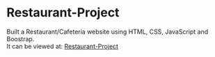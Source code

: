 # Restaurant-Project

Built a Restaurant/Cafeteria website using HTML, CSS, JavaScript and Boostrap. <br>
It can be viewed at: [Restaurant-Project](http://www.lazar-ristic.info/01/Restaurant-Project)
